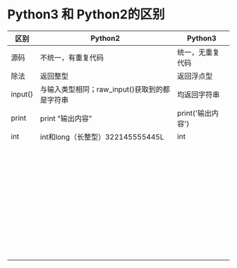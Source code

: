 # Python3 和 Python2的区别
| 区别    | Python2                                       | Python3           |
| ------- | --------------------------------------------- | ----------------- |
| 源码    | 不统一，有重复代码                            | 统一，无重复代码  |
| 除法    | 返回整型                                      | 返回浮点型        |
| input() | 与输入类型相同；raw_input()获取到的都是字符串 | 均返回字符串      |
| print   | print "输出内容"                              | print('输出内容') |
| int     | int和long（长整型）322145555445L              | int               |
|         |                                               |                   |
|         |                                               |                   |
|         |                                               |                   |
|         |                                               |                   |
|         |                                               |                   |
|         |                                               |                   |
|         |                                               |                   |
|         |                                               |                   |
|         |                                               |                   |
|         |                                               |                   |
|         |                                               |                   |
|         |                                               |                   |
|         |                                               |                   |
|         |                                               |                   |
|         |                                               |                   |
|         |                                               |                   |
|         |                                               |                   |
|         |                                               |                   |
|         |                                               |                   |
|         |                                               |                   |
|         |                                               |                   |
|         |                                               |                   |
|         |                                               |                   |
|         |                                               |                   |
|         |                                               |                   |
|         |                                               |                   |
|         |                                               |                   |
|         |                                               |                   |
|         |                                               |                   |
|         |                                               |                   |
|         |                                               |                   |
|         |                                               |                   |
|         |                                               |                   |
|         |                                               |                   |
|         |                                               |                   |
|         |                                               |                   |
|         |                                               |                   |
|         |                                               |                   |
|         |                                               |                   |
|         |                                               |                   |
|         |                                               |                   |
|         |                                               |                   |
|         |                                               |                   |
|         |                                               |                   |

